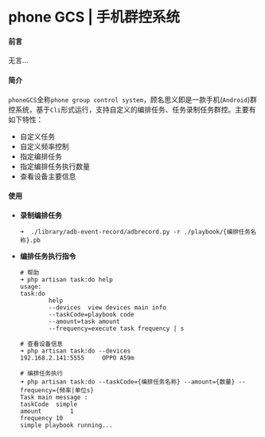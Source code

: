 # phone GCS | 手机群控系统

#### 前言

无言...



#### 简介

`phoneGCS`全称`phone group control system`，顾名思义即是一款手机(`Android`)群控系统，基于`Cli`形式运行，支持自定义的编排任务、任务录制任务群控。主要有如下特性：

- 自定义任务
- 自定义频率控制
- 指定编排任务
- 指定编排任务执行数量
- 查看设备主要信息



#### 使用

- **录制编排任务**

  ```shell
  ➜  ./library/adb-event-record/adbrecord.py -r ./playbook/{编排任务名称}.pb
  ```


- **编排任务执行指令**

  ```
  # 帮助
  ➜ php artisan task:do help
  usage:
  task:do 
          help
          --devices  view devices main info
          --taskCode=playbook code
          --amount=task amount
          --frequency=execute task frequency | s
          
  # 查看设备信息
  ➜ php artisan task:do --devices 
  192.168.2.141:5555	 OPPO A59m
  
  # 编排任务执行
  ➜ php artisan task:do --taskCode={编排任务名称} --amount={数量} --frequency={频率|单位s}
  Task main message :
  taskCode	simple
  amount		1
  frequency	10
  simple playbook running...
  ```
